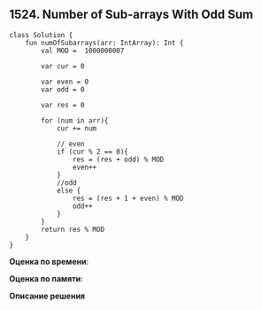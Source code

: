 ## 1524. Number of Sub-arrays With Odd Sum



``` 
class Solution {
    fun numOfSubarrays(arr: IntArray): Int {
        val MOD =  1000000007

        var cur = 0

        var even = 0
        var odd = 0 

        var res = 0

        for (num in arr){
            cur += num

            // even
            if (cur % 2 == 0){
                res = (res + odd) % MOD
                even++
            } 
            //odd
            else {
                res = (res + 1 + even) % MOD
                odd++
            }
        }
        return res % MOD
    }
}

```

**Оценка по времени**:


**Оценка по памяти**:


**Описание решения**
```

```

